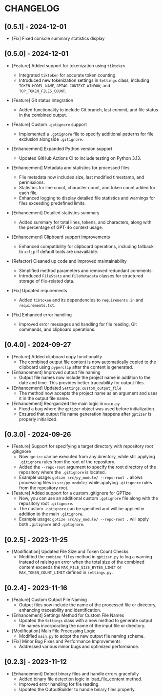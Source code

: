 # CHANGELOG

## [0.5.1] - 2024-12-01
- [Fix] Fixed console summary statistics display

## [0.5.0] - 2024-12-01
- [Feature] Added support for tokenization using `tiktoken`
  - Integrated `tiktoken` for accurate token counting.
  - Introduced new tokenization settings in `Settings` class, including `TOKEN_MODEL_NAME`, `GPT4O_CONTEXT_WINDOW`, and `TOP_TOKEN_FILES_COUNT`.

- [Feature] Git status integration
  - Added functionality to include Git branch, last commit, and file status in the combined output.

- [Feature] Custom `.gptignore` support
  - Implemented a `.gptignore` file to specify additional patterns for file exclusion alongside `.gitignore`.

- [Enhancement] Expanded Python version support
  - Updated GitHub Actions CI to include testing on Python 3.13.

- [Enhancement] Metadata and statistics for processed files
  - File metadata now includes size, last modified timestamp, and permissions.
  - Statistics for line count, character count, and token count added for each file.
  - Enhanced logging to display detailed file statistics and warnings for files exceeding predefined limits.

- [Enhancement] Detailed statistics summary
  - Added summary for total lines, tokens, and characters, along with the percentage of GPT-4o context usage.

- [Enhancement] Clipboard support improvements
  - Enhanced compatibility for clipboard operations, including fallback to `xclip` if default tools are unavailable.

- [Refactor] Cleaned up code and improved maintainability
  - Simplified method parameters and removed redundant comments.
  - Introduced `FileStats` and `FileMetadata` classes for structured storage of file-related data.

- [Fix] Updated requirements
  - Added `tiktoken` and its dependencies to `requirements.in` and `requirements.txt`.

- [Fix] Enhanced error handling
  - Improved error messages and handling for file reading, Git commands, and clipboard operations.

## [0.4.0] - 2024-09-27
- [Feature] Added clipboard copy functionality
  - The combined output file content is now automatically copied to the clipboard using `pyperclip` after the content is generated.
- [Enhancement] Improved output file naming
  - Output file names now include the project name in addition to the date and time. This provides better traceability for output files.
- [Enhancement] Updated `Settings.custom_output_file`
  - The method now accepts the project name as an argument and uses it in the output file name.
- [Enhancement] Reorganized the main logic in `main.py`
  - Fixed a bug where the `gptizer` object was used before initialization.
  - Ensured that output file name generation happens after `gptizer` is properly initialized.

## [0.3.0] - 2024-09-26
- [Feature] Support for specifying a target directory with repository root .gitignore
  - Now `gptize` can be executed from any directory, while still applying `.gitignore` rules from the root of the repository.
  - Added the `--repo-root` argument to specify the root directory of the repository where the `.gitignore` is located.
  - Example usage: `gptize src/py_module/ --repo-root .` allows processing files in `src/py_module/` while applying `.gitignore` rules from the repository root.
- [Feature] Added support for a custom .gitignore for GPTize
  - Now, you can use an additional custom `.gptignore` file along with the repository root `.gitignore`.
  - The custom `.gptignore` can be specified and will be applied in addition to the main `.gitignore`.
  - Example usage: `gptize src/py_module/ --repo-root .` will apply both `.gitignore` and `.gptignore`.

## [0.2.5] - 2023-11-25
- [Modification] Updated File Size and Token Count Checks
  - Modified the `combine_files` method in `gptizer.py` to log a warning instead of raising an error when the total size of the combined content exceeds the `MAX_FILE_SIZE_BYTES_LIMIT` or `MAX_TOKEN_COUNT_LIMIT` defined in `settings.py`.

## [0.2.4] - 2023-11-16
- [Feature] Custom Output File Naming
  - Output files now include the name of the processed file or directory, enhancing traceability and identification.
- [Enhancement] Settings Method for Custom File Names
  - Updated the `Settings` class with a new method to generate output file names incorporating the name of the input file or directory.
- [Modification] Main File Processing Logic
  - Modified `main.py` to adopt the new output file naming scheme.
- [Fix] Minor Bug Fixes and Performance Improvements
  - Addressed various minor bugs and optimized performance.

## [0.2.3] - 2023-11-12
- [Enhancement] Detect binary files and handle errors gracefully
  - Added binary file detection logic in load_file_content method.
  - Improved error handling for file reading.
  - Updated the OutputBuilder to handle binary files properly.

